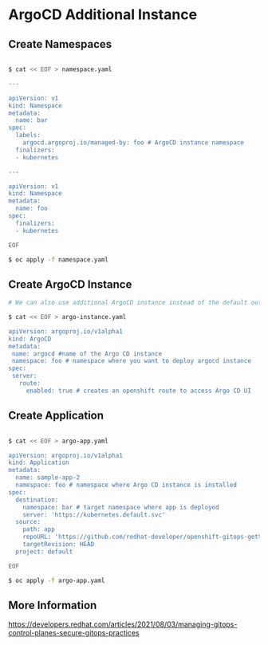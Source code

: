 # ArgoCD Additional Instance

## Create Namespaces

~~~bash

$ cat << EOF > namespace.yaml

---

apiVersion: v1
kind: Namespace
metadata:
  name: bar
spec:
  labels:
    argocd.argoproj.io/managed-by: foo # ArgoCD instance namespace
  finalizers:
  - kubernetes

---

apiVersion: v1
kind: Namespace
metadata:
  name: foo
spec:
  finalizers:
  - kubernetes

EOF

$ oc apply -f namespace.yaml
~~~

## Create ArgoCD Instance

~~~bash
# We can also use additional ArgoCD instance instead of the default out-of-box one

$ cat << EOF > argo-instance.yaml

apiVersion: argoproj.io/v1alpha1
kind: ArgoCD
metadata:
 name: argocd #name of the Argo CD instance
 namespace: foo # namespace where you want to deploy argocd instance
spec:
 server:
   route:
     enabled: true # creates an openshift route to access Argo CD UI
~~~

## Create Application

~~~bash

$ cat << EOF > argo-app.yaml

apiVersion: argoproj.io/v1alpha1
kind: Application
metadata:
  name: sample-app-2
  namespace: foo # namespace where Argo CD instance is installed
spec:
  destination:
    namespace: bar # target namespace where app is deployed
    server: 'https://kubernetes.default.svc'
  source:
    path: app
    repoURL: 'https://github.com/redhat-developer/openshift-gitops-getting-started'
    targetRevision: HEAD
  project: default

EOF

$ oc apply -f argo-app.yaml
~~~

## More Information

<https://developers.redhat.com/articles/2021/08/03/managing-gitops-control-planes-secure-gitops-practices>
